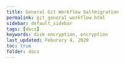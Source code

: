 ```yaml
---
title: General Git Workflow Saltmigration
permalink: git_general_workflow.html
sidebar: default_sidebar
tags: [docs]
keywords: disk encryption, encryption
last_updated: Feburary 4, 2020
toc: true
folder: docs
---
```


<html>
<head>
  <!-- Load the JS file -->
  <script src="js/gitgraph.js"></script>
</head>
<body>
  <div id="graph-container"></div>

  <script>
    const graphContainer = document.getElementById("graph-container");

    // Add Options
    // const options = {
    //  orientation: "horizontal"
    // }
    // const gitgraph = GitgraphJS.createGitgraph(graphContainer, options);
    
    const gitgraph = GitgraphJS.createGitgraph(graphContainer);

    // Simulate git commands with Gitgraph API.
    const master = gitgraph.branch("master");
    master.commit("Initial commit").tag("v1.0.0");

    const integration = gitgraph.branch("integration");
    integration.commit("Add Feature");

    const aFeature = gitgraph.branch("feature/[Task-Number]");
    aFeature
      .commit("add saltcheck test")
      .commit("add saltstate")
      .commit("add second saltstate function")
      .commit("fix typo in saltstate");

    integration.merge(aFeature);

    const secondFeature = gitgraph.branch("secondFeature/[Task-Number]");
    secondFeature
      .commit("add saltcheck test")
      .commit("add saltstate");

    integration.merge(secondFeature);
    
    integration.commit("Prepare next release");

    master.merge(integration).tag("v1.0.1");
    
    integration.commit("Next Feature");

    const thirdFeature = gitgraph.branch("thirdFeature/[Task-Number]");
    thirdFeature.commit("add saltcheck test");

    integration.merge(thirdFeature)

    master.merge(integration).tag("v1.0.2");
    
  </script>

</body>
</html>